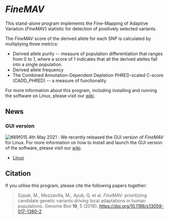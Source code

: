 # *FineMAV*
This stand-alone program implements the Fine-Mapping of Adaptive Variation (*FineMAV*) statistic for detection of positively selected variants.

The *FineMAV* score of the derived allele for each SNP is calculated by multiplying three metrics:

- Derived allele purity -- measure of population differentiation that ranges from 0 to 1, where a score of 1 indicates that all the derived alelles fall into a single population. 
- Derived allele frequency 
- The Combined Annotation-Dependent Depletion PHRED-scaled C-score (CADD_PHRED) -- a measure of functionality

For more information about this program, including installing and running the software on Linux, please visit our [wiki](https://github.com/fadilla-wahyudi/finemav/wiki).

## News

### GUI version
![#89f015](https://via.placeholder.com/15/89f015/000000?text=+) 4th May 2021 : We recently released the GUI version of *FineMAV* for Linux. For more information on how to install and launch the GUI version of the software, please visit our [wiki](https://github.com/fadilla-wahyudi/finemav/wiki/5.-GUI-version-(Linux)).

- [Linux](https://drive.google.com/file/d/1ch8d5rGR9S-_bPrkTNGflKaBGMFaerwk/view?usp=sharing)


## Citation
If you utilise this program, please cite the following papers together:
>Szpak, M., Mezzavilla, M., Ayub, Q. et al. *FineMAV*: prioritizing candidate genetic variants driving local adaptations in human populations. Genome Biol **19**, 5 (2018). https://doi.org/10.1186/s13059-017-1380-2
